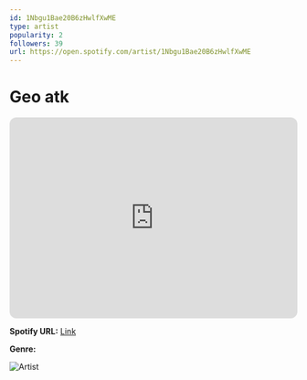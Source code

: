 ```yaml
---
id: 1Nbgu1Bae20B6zHwlfXwME
type: artist
popularity: 2
followers: 39
url: https://open.spotify.com/artist/1Nbgu1Bae20B6zHwlfXwME
---
```

# Geo atk

<iframe style="border-radius:12px" src="https://open.spotify.com/embed/artist/1Nbgu1Bae20B6zHwlfXwME" width="100%" height="352" frameBorder="0" allowfullscreen="" allow="autoplay; clipboard-write; encrypted-media; fullscreen; picture-in-picture" loading="lazy"></iframe>

**Spotify URL:** [Link](https://open.spotify.com/artist/1Nbgu1Bae20B6zHwlfXwME)

**Genre:** 

![Artist](https://i.scdn.co/image/ab6761610000e5eb415d2d521315178a76d4be53)
